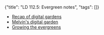 {"title": "LD 112.5: Evergreen notes", "tags": []}
* [Recap of digital gardens](https://maggieappleton.com/garden-history)
* [Melvin's digital garden](https://garden.melvinzhang.net/)
* [Growing the evergreens](https://maggieappleton.com/evergreens)
